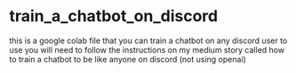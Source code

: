 # train_a_chatbot_on_discord
this is a google colab file that you can train a chatbot on any discord user to use you will need to follow the instructions on my medium story called how to train a chatbot to be like anyone on discord (not using openai)
